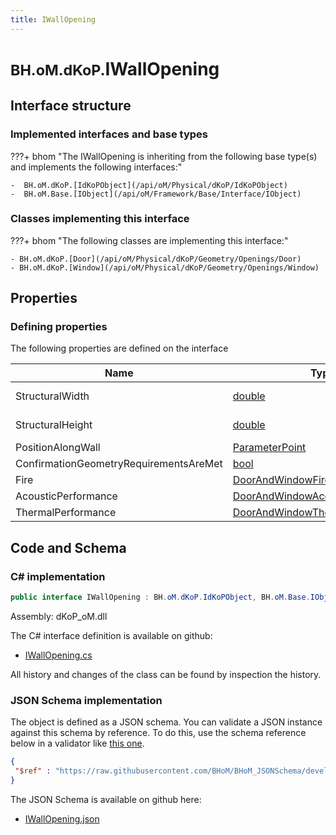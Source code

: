 ```yaml
---
title: IWallOpening
---
```


# <small>BH.oM.dKoP.</small>**IWallOpening**



## Interface structure

### Implemented interfaces and base types

???+ bhom "The IWallOpening is inheriting from the following base type(s) and implements the following interfaces:"

    -  BH.oM.dKoP.[IdKoPObject](/api/oM/Physical/dKoP/IdKoPObject)
    -  BH.oM.Base.[IObject](/api/oM/Framework/Base/Interface/IObject)


### Classes implementing this interface

???+ bhom "The following classes are implementing this interface:"

    - BH.oM.dKoP.[Door](/api/oM/Physical/dKoP/Geometry/Openings/Door)
    - BH.oM.dKoP.[Window](/api/oM/Physical/dKoP/Geometry/Openings/Window)


## Properties



### Defining properties

The following properties are defined on the interface

| Name             | Type             | Description      | Quantity         |
|------------------|------------------|------------------|------------------|
| StructuralWidth | [double](https://learn.microsoft.com/en-us/dotnet/api/System.Double?view=netstandard-2.0) | - | [Length](/api/oM/Dimensional/Quantities/Attributes/Length) [m] |
| StructuralHeight | [double](https://learn.microsoft.com/en-us/dotnet/api/System.Double?view=netstandard-2.0) | - | [Length](/api/oM/Dimensional/Quantities/Attributes/Length) [m] |
| PositionAlongWall | [ParameterPoint](/api/oM/Physical/dKoP/Geometry/ParameterPoint) | - | - |
| ConfirmationGeometryRequirementsAreMet | [bool](https://learn.microsoft.com/en-us/dotnet/api/System.Boolean?view=netstandard-2.0) | - | - |
| Fire | [DoorAndWindowFire](/api/oM/Physical/dKoP/Geometry/Openings/DoorAndWindowFire) | - | - |
| AcousticPerformance | [DoorAndWindowAcoustics](/api/oM/Physical/dKoP/Geometry/Openings/DoorAndWindowAcoustics) | - | - |
| ThermalPerformance | [DoorAndWindowThermalPerformance](/api/oM/Physical/dKoP/Geometry/Openings/DoorAndWindowThermalPerformance) | - | - |


## Code and Schema

### C# implementation

``` C# title="C#"
public interface IWallOpening : BH.oM.dKoP.IdKoPObject, BH.oM.Base.IObject
```

Assembly: dKoP_oM.dll

The C# interface definition is available on github:

- [IWallOpening.cs](https://github.com/BHoM/dKoP_Toolkit/blob/develop/dKoP_oM/Geometry\Openings\IWallOpening.cs)

All history and changes of the class can be found by inspection the history.
### JSON Schema implementation

The object is defined as a JSON schema. You can validate a JSON instance against this schema by reference. To do this, use the schema reference below in a validator like [this one](https://www.jsonschemavalidator.net/).

``` json title="JSON Schema"
{
 "$ref" : "https://raw.githubusercontent.com/BHoM/BHoM_JSONSchema/develop/dKoP_oM/IWallOpening.json"
}
```

The JSON Schema is available on github here:

- [IWallOpening.json](https://github.com/BHoM/BHoM_JSONSchema/blob/develop/dKoP_oM/IWallOpening.json)
